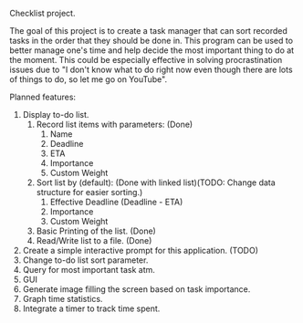Checklist project.

The goal of this project is to create a task manager that can sort recorded tasks in the order that they should be done in. This program can be used to better manage one's time and help decide the most important thing to do at the moment. This could be especially effective in solving procrastination issues due to "I don't know what to do right now even though there are lots of things to do, so let me go on YouTube".

Planned features:
1. Display to-do list. 
    1. Record list items with parameters: (Done)
        1. Name
        2. Deadline
        3. ETA
        4. Importance
        5. Custom Weight
    2. Sort list by (default): (Done with linked list)(TODO: Change data structure for easier sorting.)
        1. Effective Deadline (Deadline - ETA)
        2. Importance
        3. Custom Weight
    3. Basic Printing of the list. (Done)
    4. Read/Write list to a file. (Done)
2. Create a simple interactive prompt for this application. (TODO)
3. Change to-do list sort parameter.
4. Query for most important task atm.
5. GUI
6. Generate image filling the screen based on task importance.
7. Graph time statistics.
8. Integrate a timer to track time spent.
